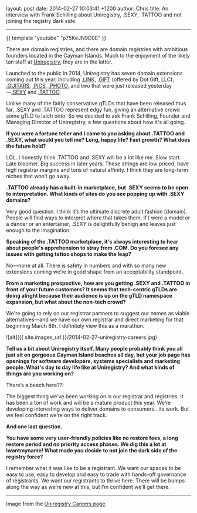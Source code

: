 layout: post
date: 2014-02-27 10:03:41 +1200
author: Chris
title: An interview with Frank Schilling about Uniregistry, .SEXY, .TATTOO and not joining the registry dark side

----

<!-- excerpt -->

{{ template "youtube" "p75KeJN9D0E" }}

There are domain registries, and there are domain registries with ambitious founders located in the Cayman Islands. Much to the enjoyment of the likely tan staff at [Uniregistry](http://uniregistry.com/), they are in the latter.

Launched to the public in 2014, Uniregistry has seven domain extensions coming out this year, including [.LINK](https://iwantmyname.com/domains/dot-link), [.GIFT](https://iwantmyname.com/domains/dot-gift) (offered by Dot Gift, LLC), [.GUITARS](https://iwantmyname.com/domains/dot-guitars), [.PICS](https://iwantmyname.com/domains/dot-pics), [.PHOTO](https://iwantmyname.com/domains/dot-photo), and two that were just released yesterday—[.SEXY](https://iwantmyname.com/domains/dot-sexy) and [.TATTOO](https://iwantmyname.com/domains/dot-tattoo).

Unlike many of the fairly conservative gTLDs that have been released thus far, .SEXY and .TATTOO represent edgy fun, giving an alternative crowd some gTLD to latch onto. So we decided to ask Frank Schilling, Founder and Managing Director of Uniregistry, a few questions about how it's all going. 

<!-- /excerpt -->

**If you were a fortune teller and I came to you asking about .TATTOO and .SEXY, what would you tell me? Long, happy life? Fast growth? What does the future hold?**

LOL. I honestly think .TATTOO and .SEXY will be a lot like me. Slow start. Late bloomer. Big success in later years. These strings are low priced, have high registrar margins and tons of natural affinity. I think they are long-term niches that won’t go away.

**.TATTOO already has a built-in marketplace, but .SEXY seems to be open to interpretation. What kinds of sites do you see popping up with .SEXY domains?**

Very good question. I think it’s the ultimate discrete adult fashion [domain]. People will find ways to interpret where that takes them. If I were a model or a dancer or an entertainer, .SEXY is delightfully benign and leaves just enough to the imagination.

**Speaking of the .TATTOO marketplace, it's always interesting to hear about people's apprehension to stray from .COM. Do you foresee any issues with getting tattoo shops to make the leap?**

No—none at all. There is safety in numbers and with so many new extensions coming we’re in good shape from an acceptability standpoint.

**From a marketing prospective, how are you getting .SEXY and .TATTOO in front of your future customers? It seems that tech-centric gTLDs are doing alright because their audience is up on the gTLD namespace expansion, but what about the non-tech crowd?**

We're going to rely on our registrar partners to suggest our names as viable alternatives—and we have our own registrar and direct marketing for that beginning March 8th. I definitely view this as a marathon.

![alt]({{ site.images_url }}/2014-02-27-uniregistry-careers.jpg)

**Tell us a bit about Uniregistry itself. Many people probably think you all just sit on gorgeous Cayman Island beaches all day, but your job page has openings for software developers, systems specialists and marketing people. What's day to day life like at Uniregistry? And what kinds of things are you working on?**

There’s a beach here??!

The biggest thing we’ve been working on is our registrar and registries.  It has been a ton of work and will be a mature product this year. We’re developing interesting ways to deliver domains to consumers...its work. But we feel confident we’re on the right track.

**And one last question.** 

**You have some very user-friendly policies like no restore fees, a long restore period and no priority access phases. We dig this a lot at iwantmyname! What made you decide to not join the dark side of the registry force?**

I remember what it was like to be a registrant. We want our spaces to be easy to use, easy to develop and easy to trade with hands-off governance of registrants. We want our registrants to thrive here. There will be bumps along the way as we’re new at this, but I’m confident we’ll get there.

***

Image from the [Uniregistry Careers page](http://archived.link/http://uniregistry.com/careers).
